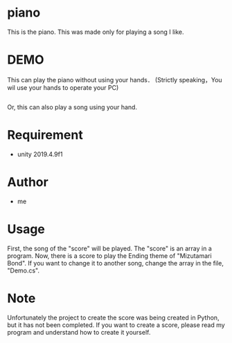 # piano

This is the piano.
This was made only for playing a song I like.

# DEMO

This can play the piano without using your hands．
(Strictly speaking，You wil use your hands to operate your PC)

![]()

Or, this can also play a song using your hand.

# Requirement

* unity 2019.4.9f1

# Author

* me

# Usage

First, the song of the "score" will be played.
The "score" is an array in a program.
Now, there is a score to play the Ending theme of "Mizutamari Bond".
If you want to change it to another song, change the array in the file, "Demo.cs".

# Note

Unfortunately the project to create the score was being created in Python, but it has not been completed.
If you want to create a score, please read my program and understand how to create it yourself.
